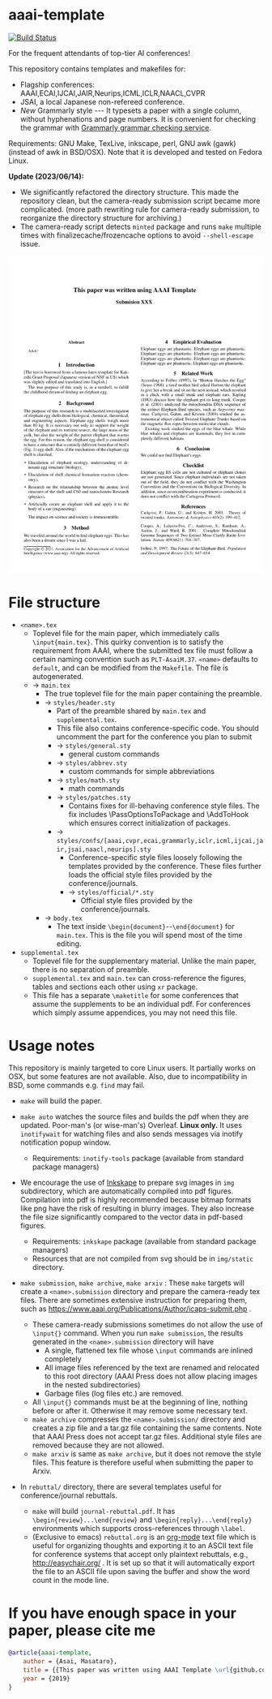 
# aaai-template

[![Build Status](https://travis-ci.org/guicho271828/aaai-template.svg?branch=master)](https://travis-ci.org/guicho271828/aaai-template)

For the frequent attendants of top-tier AI conferences!

This repository contains templates and makefiles for:

+ Flagship conferences: AAAI,ECAI,IJCAI,JAIR,Neurips,ICML,ICLR,NAACL,CVPR
+ JSAI, a local Japanese non-refereed conference.
+ *New* Grammarly style --- It typesets a paper with a single column, without hyphenations and page numbers.
  It is convenient for checking the grammar with [Grammarly grammar checking service](https://app.grammarly.com/).

Requirements: GNU Make, TexLive, inkscape, perl, GNU awk (gawk) (instead of awk in BSD/OSX).
Note that it is developed and tested on Fedora Linux.

**Update (2023/06/14):**

+ We significantly refactored the directory structure.
  This made the repository clean, but the camera-ready submission script became more complicated.
  (more path rewriting rule for camera-ready submission, to reorganize the directory structure for archiving.)
+ The camera-ready script detects `minted` package and runs `make` multiple times
  with finalizecache/frozencache options to avoid `--shell-escape` issue.

[![example](./example.png)](./example.pdf)

# File structure

* `<name>.tex`
  * Toplevel file for the main paper, which immediately calls `\input{main.tex}`.
    This quirky convention is to satisfy the requirement from AAAI, where
    the submitted tex file must follow a certain naming convention such as `PLT-AsaiM.37`.
    `<name>` defaults to `default`, and can be modified from the `Makefile`.
    The file is autogenerated.
  * → `main.tex`
    * The true toplevel file for the main paper containing the preamble.
    * → `styles/header.sty`
      * Part of the preamble shared by `main.tex` and `supplemental.tex`.
      * This file also contains conference-specific code.
        You should uncomment the part for the conference you plan to submit
      * → `styles/general.sty`
        * general custom commands
      * → `styles/abbrev.sty`
        * custom commands for simple abbreviations
      * → `styles/math.sty`
        * math commands
      * → `styles/patches.sty`
        * Contains fixes for ill-behaving conference style files.
          The fix includes \PassOptionsToPackage and \AddToHook which ensures
          correct initialization of packages.
      * → `styles/confs/[aaai,cvpr,ecai,grammarly,iclr,icml,ijcai,jair,jsai,naacl,neurips].sty`
        * Conference-specific style files loosely following the templates provided by the conference.
          These files further loads the official style files provided by the conference/journals.
        * → `styles/official/*.sty`
          * Official style files provided by the conference/journals.
    * → `body.tex`
      * The text inside `\begin{document}`--`\end{document}` for `main.tex`.
        This is the file you will spend most of the time editing.
* `supplemental.tex`
  * Toplevel file for the supplementary material. Unlike the main paper, there is no separation of preamble.
  * `supplemental.tex` and `main.tex` can cross-reference
    the figures, tables and sections each other using `xr` package.
  * This file has a separate `\maketitle` for some conferences
    that assume the supplements to be an individual pdf.
    For conferences which simply assume appendices, you may not need this file.

# Usage notes

This repository is mainly targeted to core Linux users.
It partially works on OSX, but some features are not available.
Also, due to incompatibility in BSD, some commands e.g. `find` may fail.

* `make` will build the paper.

* `make auto` watches the source files and builds the pdf when they are
  updated. Poor-man's (or wise-man's) Overleaf. **Linux only.**
  It uses `inotifywait` for watching files and also sends messages via inotify notification popup window.
  * Requirements: `inotify-tools` package (available from standard package managers)

* We encourage the use of [Inkskape](https://inkscape.org/) to prepare svg
  images in `img` subdirectory, which are automatically compiled into pdf figures.
  Compilation into pdf is highly recommended because
  bitmap formats like png have the risk of resulting in blurry images.
  They also increase the file size significantly compared to the vector data in pdf-based figures.
  * Requirements: `inkskape` package (available from standard package managers)
  * Resources that are not compiled from svg should be in `img/static` directory.

* `make submission`, `make archive`, `make arxiv` :
  These `make` targets will create a `<name>.submission` directory and prepare the camera-ready
  tex files. There are sometimes extensive instruction for preparing them,
  such as https://www.aaai.org/Publications/Author/icaps-submit.php .

  * These camera-ready submissions sometimes do not allow the use of `\input{}` command.
    When you run `make submission`, the results generated in the `<name>.submission` directory will have
    * A single, flattened tex file whose `\input` commands are inlined completely
    * All image files referenced by the text are renamed and relocated to this root directory
      (AAAI Press does not allow placing images in the nested subdirectories)
    * Garbage files (log files etc.) are removed.
  * All `\input{}` commands must be at the beginning of line, nothing before or after it.
    Otherwise it may remove some necessary text.
  * `make archive` compresses the `<name>.submission/` directory
    and creates a zip file and a tar.gz file containing the same contents.
    Note that AAAI Press does not accept tar.gz files.
    Additional style files are removed because they are not allowed.
  * `make arxiv` is same as `make archive`, but it does not remove the style files.
    This feature is therefore useful when submitting the paper to Arxiv.

* In `rebuttal/` directory, there are several templates useful for conference/journal rebuttals.

  * `make` will build `journal-rebuttal.pdf`. It has
    `\begin{review}...\end{review}` and `\begin{reply}...\end{reply}` environments
    which supports cross-references through `\label`.
  * (Exclusive to emacs) `rebuttal.org` is an [org-mode](orgmode.org) text file which is useful for
    organizing thoughts and exporting it to an ASCII text file
    for conference systems that accept only plaintext rebuttals, e.g., http://easychair.org/ .
    It is set up so that it will automatically export the file to an ASCII file upon saving the buffer
    and show the word count in the mode line.


# If you have enough space in your paper, please cite me

``` bibtex
@article{aaai-template,
    author = {Asai, Masataro},
    title = {{This paper was written using AAAI Template \url{github.com/guicho271828/aaai-template}}},
    year = {2019}
}
```
